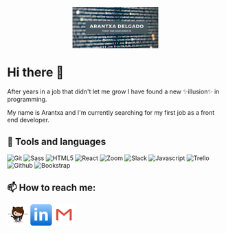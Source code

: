 <div style="text-align:center"><img src="./imgs/readme-back.png" alt="banner" style="width:60%; margin-left:auto; margin-right:auto; display: block; width:200px"/></div>

# Hi there 👋

<p>After years in a job that didn't let me grow I have found a new ✨illusion✨ in programming.</p>

<p>My name is Arantxa and I'm currently searching for my first job as a front end developer.</p>



## 🌱 Tools and languages

![Git](https://www.vectorlogo.zone/logos/git-scm/git-scm-ar21.svg)
![Sass](https://www.vectorlogo.zone/logos/sass-lang/sass-lang-ar21.svg)
![HTML5](https://www.vectorlogo.zone/logos/w3_html5/w3_html5-ar21.svg)
![React](https://www.vectorlogo.zone/logos/reactjs/reactjs-ar21.svg)
![Zoom](https://www.vectorlogo.zone/logos/zoomus/zoomus-ar21.svg)
![Slack](https://www.vectorlogo.zone/logos/slack/slack-ar21.svg)
![Javascript](https://www.vectorlogo.zone/logos/javascript/javascript-horizontal.svg)
![Trello](https://www.vectorlogo.zone/logos/trello/trello-ar21.svg)
![Github](https://www.vectorlogo.zone/logos/github/github-ar21.svg)
![Bookstrap](https://www.vectorlogo.zone/logos/getbootstrap/getbootstrap-ar21.svg)


## 📫 How to reach me:

[![Github](./imgs/femalecodertocat.png)](https://github.com/ArantxaDR)
[![Linkedin](./imgs/linkedin.png)](https://www.linkedin.com/in/arantxadelgadoruiz/)
[![Gmail](./imgs/gmail.png)](mailto:arantxaderuiz@gmail.com)

